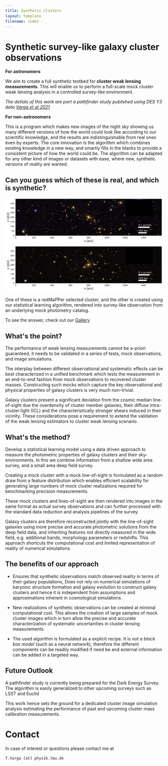 ```yaml
---
title: Synthetic Clusters
layout: template
filename: index
--- 
```


# Synthetic survey-like galaxy cluster observations
__For astronomers__

We aim to create a full synthetic testbed for **cluster weak lensing measurements**.  This will enable us to perform a full-scale mock cluster weak lensing analysis in a controlled survey-like environment.

*The detials of this work are part a pathfinder study published using DES Y3 data [Varga et al 2021](https://arxiv.org/abs/2102.10414)*


__For non-astronomers__

This is a program which makes new images of the night sky showing us many different versions of how the world could look like according to our scientific knowledge, and the results are indistinguishable from real ones even by experts. The core innovation is the algorithm which combines existing knowledge in a new way, and smartly fills in the blanks to provide a consistent picture of how the world could be. The algorithm can be adapted for any other kind of images or datasets with ease, where new, synthetic versions of reality are wanted.



## Can you guess which of these is real, and which is synthetic?

![Which is the real cluster?](./Example_cluster_deconstruction_v6_raw_tile0b.png)
![Which is the real cluster?](./Example_cluster_deconstruction_v6_raw_tile1b.png)

One of these is a redMaPPer selected cluster, and the other is created using our statistical learning algorithm, rendered into survey-like observation from an underlying mock photometry catalog.

To see the answer, check out our [Gallery](example.md)

## What's the point? 

The performance of weak lensing measurements cannot be a-priori guaranteed, it needs to be validated in a series of tests, mock
observations, and image simulations.

The interplay between different observational and systematic effects can be best characterized in a unified benchmark which tests the measurement in an
end-to-end fashion from mock observations to recovered cluster masses. Constructing such mocks which capture the key observational and physical properties of galaxy clusters is very much non-trivial. 

Galaxy clusters present a significant deviation from the cosmic median line-of-sight due the overdensity of cluster member galaxies, their diffuse intra-cluster light (ICL) and the characteristically stronger shears induced in their vicinity. These considerations pose a requirement to extend the validation of the
weak lensing estimators to cluster weak lensing scenario.

## What's the method?

Develop a statistical learning model using a data driven approach to measure the photometric properties of
galaxy clusters and their sky-environments. In this we combine information from a shallow wide area survey, and a small area deep field survey.

Creating a  mock cluster with a mock line-of-sight is formulated as a random draw from a feature distribution which enables efficient scalability for generating large numbers of mock cluster realizations required for benchmarking precision measurements.

These mock clusters and lines-of-sight are then rendered into images in the same format as actual survey observations and can further processed
with the standard data reduction and analysis pipelines of the survey.

Galaxy clusters are therefore reconstructed jointly with the line-of-sight galaxies using more precise and
accurate photometric solutions from the deep field data, and inheriting features not directly measured in the wide field, e.g. additional bands, morphology parameters or redshifts. This approach shortcuts the computational cost and limited representation of reality of numerical simulations.


## The benefits of our approach

* Ensures that synthetic observations match observed reality in terms of their galaxy populations, Does not rely on numerical simulations of baryonic structure formation and galaxy evolution to construct galaxy clusters and hence it is independent from assumptions and approximations inherent in cosmological simulations.

* New realizations of synthetic observations can be created at minimal computational cost. This allows the creation of large samples of mock
cluster images which in turn allow the precise and accurate characterization of systematic uncertainties in cluster lensing measurements.

* The used algorithm is formulated as a explicit recipe. It is *not a black box model* (such as a neural network), therefore the different components can be readily modified if need be and external information can be added in a targeted way.

## Future Outlook

A pathfinder study is currently being prepared for the Dark
Energy Survey. The algorithm is easily generalized to other upcoming surveys such as LSST and Euclid

This work hence sets the ground for a dedicated cluster image simulation analysis estimating the performance
of past and upcoming cluster mass calibration measurements.

# Contact

In case of interest or questions  please contact me at

    T.Varga [at] physik.lmu.de


